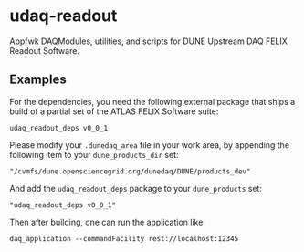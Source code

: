 # udaq-readout
Appfwk DAQModules, utilities, and scripts for DUNE Upstream DAQ FELIX Readout Software.

## Examples 

For the dependencies, you need the following external package that ships a build of a partial set of the ATLAS FELIX Software suite:

    udaq_readout_deps v0_0_1

Please modify your `.dunedaq_area` file in your work area, by appending the following item to your `dune_products_dir` set:

    "/cvmfs/dune.opensciencegrid.org/dunedaq/DUNE/products_dev"

And add the `udaq_readout_deps` package to your `dune_products` set:

    "udaq_readout_deps v0_0_1"

Then after building, one can run the application like:

    daq_application --commandFacility rest://localhost:12345
